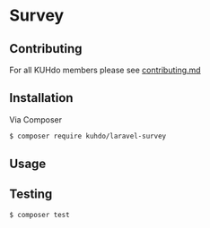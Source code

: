 # Survey

## Contributing

For all KUHdo members please see [contributing.md](contributing.md)

## Installation

Via Composer

```bash
$ composer require kuhdo/laravel-survey
```

## Usage

## Testing

```bash
$ composer test
```
